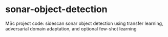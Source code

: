 # sonar-object-detection
MSc project code: sidescan sonar object detection using transfer learning, adversarial domain adaptation, and optional few-shot learning
